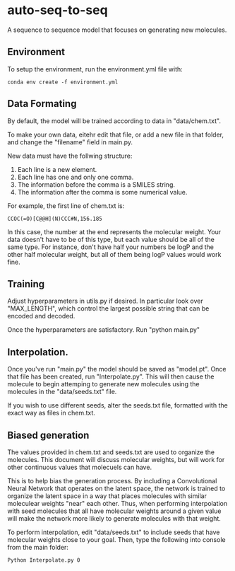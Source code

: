 # auto-seq-to-seq

A sequence to sequence model that focuses on generating new molecules.

## Environment

To setup the environment, run the environment.yml file with:

````
conda env create -f environment.yml
````

## Data Formating
By default, the model will be trained according to data in "data/chem.txt".

To make your own data, eitehr edit that file, or add a new file in that folder, and change the "filename" field in main.py.

New data must have the follwing structure:

1. Each line is a new element.
1. Each line has one and only one comma.
1. The information before the comma is a SMILES string.
1. The information after the comma is some numerical value.

For example, the first line of chem.txt is:
````
CCOC(=O)[C@@H](N)CCC#N,156.185
````

In this case, the number at the end represents the molecular weight. Your data doesn't have to be of this type, but each value should be all of the same type. For instance, don't have half your numbers be logP and the other half molecular weight, but all of them being logP values would work fine.

## Training


Adjust hyperparameters in utils.py if desired. In particular look over "MAX_LENGTH", which control the largest possible string that can be encoded and decoded.

Once the hyperparameters are satisfactory. Run "python main.py"

## Interpolation.

Once you've run "main.py" the model should be saved as "model.pt". Once that file has been created, run "Interpolate.py". This will then cause the molecule to begin attemping to generate new molecules using the molecules in the "data/seeds.txt" file.

If you wish to use different seeds, alter the seeds.txt file, formatted with the exact way as files in chem.txt.


## Biased generation

The values provided in chem.txt and seeds.txt are used to organize the molecules. This document will discuss molecular weights, but will work for other continuous values that molecuels can have.

This is to help bias the generation process. By including a Convolutional Neural Network that operates on the latent space, the network is trained to organize the latent space in a way that places molecules with similar moleculear weights "near" each other. Thus, when performing interpolation with seed molecules that all have molecular weights around a given value will make the network more likely to generate molecules with that weight.

To perform interpolation, edit "data/seeds.txt" to include seeds that have molecular weights close to your goal. Then, type the following into console from the main folder:

````
Python Interpolate.py 0
````
